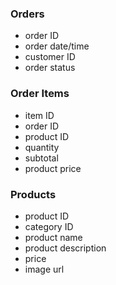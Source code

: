 ### Orders

- order ID
- order date/time
- customer ID
- order status

### Order Items

- item ID
- order ID
- product ID
- quantity
- subtotal
- product price

### Products
- product ID
- category ID
- product name
- product description
- price
- image url